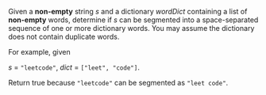Given a **non-empty** string *s* and a dictionary *wordDict* containing a list of **non-empty** words, determine if *s* can be segmented into a space-separated sequence of one or more dictionary words. You may assume the dictionary does not contain duplicate words.

For example, given

*s* = `"leetcode"`,
*dict* = `["leet", "code"]`.

Return true because `"leetcode"` can be segmented as `"leet code"`.
